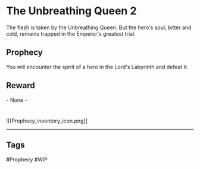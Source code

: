 # The Unbreathing Queen 2
The flesh is taken by the Unbreathing Queen. But the hero's soul, bitter and cold, remains trapped in the Emperor's greatest trial.
## Prophecy
You will encounter the spirit of a hero in the Lord's Labyrinth and defeat it.
## Reward
\- None -

#
![[Prophecy_inventory_icon.png]]

---
## Tags
#Prophecy
#WiP 